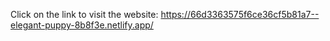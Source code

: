 Click on the link to visit the website: https://66d3363575f6ce36cf5b81a7--elegant-puppy-8b8f3e.netlify.app/
